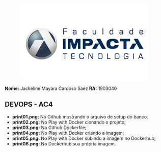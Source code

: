 <p align="center">
  <img src="https://raw.githubusercontent.com/jackelinesaez/devops_ac04/main/prints/logo_impacta.jpg">
</p>

**Nome:** Jackeline Mayara Cardoso Saez  **RA:** 1903040  

## DEVOPS - AC4

- **print01.png:** No Github mostrando o arquivo de setup do banco;  
- **print02.png:** No Play with Docker clonando o projeto;  
- **print03.png:** No Github Dockerfile;  
- **print04.png:** No Play with Docker criando a imagem;  
- **print05.png:** No Play with Docker subindo a imagem no Dockerhub;  
- **print06.png:** No Dockerhub sua própria imagem.  
